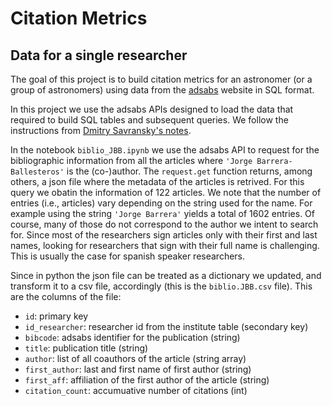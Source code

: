 # Citation Metrics

## Data for a single researcher

The goal of this project is to build citation metrics for an astronomer (or a group of astronomers) using data from the [adsabs](https://ui.adsabs.harvard.edu/) website in SQL format. 

In this project we use the adsabs APIs designed to load the data that required to build SQL tables and subsequent queries. We follow the instructions from [Dmitry Savransky's notes](https://gist.github.com/dsavransky). 

In the notebook ```biblio_JBB.ipynb``` we use the adsabs API to request for the bibliographic information from all the articles where `'Jorge Barrera-Ballesteros'` is the (co-)author. The `request.get` function returns, among others, a json file where the metadata of the articles is retrived. For this query we obatin the information of 122 articles. We note that the number of entries (i.e., articles) vary depending on the string used for the name. For example using the string `'Jorge Barrera'` yields a total of 1602 entries. Of course, many of those do not correspond to the author we intent to search for. Since most of the researchers sign articles only with their first and last names, looking for researchers that sign with their full name is challenging. This is usually the case for spanish speaker researchers.

Since in python the json file can be treated as a dictionary we updated, and transform it to a csv file, accordingly (this is the `biblio.JBB.csv` file). This are the columns of the file:

* `id`: primary key
* `id_researcher`: researcher id from the institute table (secondary key)
* `bibcode`: adsabs identifier for the publication (string)
* `title`: publication title (string)
* `author`: list of all coauthors of the article (string array)
* `first_author`: last and first name of first author (string)
* `first_aff`: affiliation of the first author of the article (string)
* `citation_count`: accumuative number of citations (int) 
